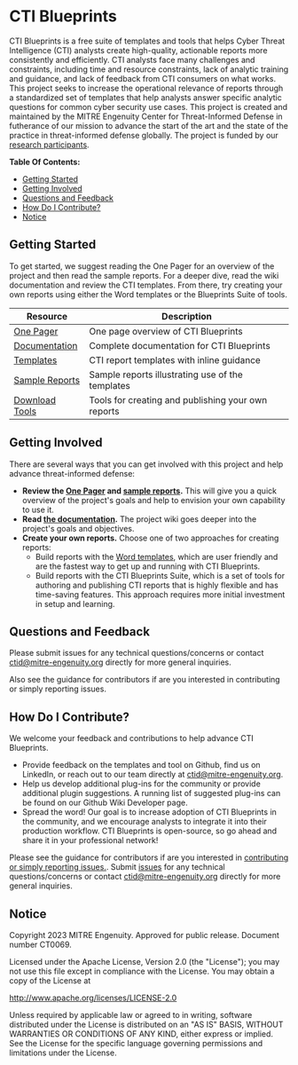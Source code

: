 # CTI Blueprints

CTI Blueprints is a free suite of templates and tools that helps Cyber Threat
Intelligence (CTI) analysts create high-quality, actionable reports more consistently
and efficiently. CTI analysts face many challenges and constraints, including time and
resource constraints, lack of analytic training and guidance, and lack of feedback from
CTI consumers on what works. This project seeks to increase the operational relevance of
reports through a standardized set of templates that help analysts answer specific
analytic questions for common cyber security use cases. This project is created and
maintained by the MITRE Engenuity Center for Threat-Informed Defense in futherance of
our mission to advance the start of the art and the state of the practice in
threat-informed defense globally. The project is funded by our [research participants](https://mitre-engenuity.org/blog/2023/06/12/cti-blueprints/#research-participants).

**Table Of Contents:**

- [Getting Started](#getting-started)
- [Getting Involved](#getting-involved)
- [Questions and Feedback](#questions-and-feedback)
- [How Do I Contribute?](#how-do-i-contribute)
- [Notice](#notice)

## Getting Started

To get started, we suggest reading the One Pager for an overview of the project and
then read the sample reports. For a deeper dive, read the wiki documentation and review
the CTI templates. From there, try creating your own reports using either the Word
templates or the Blueprints Suite of tools.

| Resource                                                                                                                 | Description                                        |
| ------------------------------------------------------------------------------------------------------------------------ | -------------------------------------------------- |
| [One Pager](https://github.com/center-for-threat-informed-defense/cti-blueprints/blob/main/CTI_Blueprints_One_Pager.pdf) | One page overview of CTI Blueprints                |
| [Documentation](https://github.com/center-for-threat-informed-defense/cti-blueprints/wiki)                               | Complete documentation for CTI Blueprints          |
| [Templates](./templates)                                                                                                 | CTI report templates with inline guidance          |
| [Sample Reports](./samples)                                                                                              | Sample reports illustrating use of the templates   |
| [Download Tools](https://github.com/center-for-threat-informed-defense/cti-blueprints/releases)                          | Tools for creating and publishing your own reports |

## Getting Involved

There are several ways that you can get involved with this project and help advance
threat-informed defense:

- **Review the [One Pager](https://github.com/center-for-threat-informed-defense/cti-blueprints/blob/main/CTI_Blueprints_One_Pager.pdf) and [sample reports](./samples).** This will give you
  a quick overview of the project's goals and help to envision your own capability to
  use it.
- **Read [the
  documentation](https://github.com/center-for-threat-informed-defense/cti-blueprints/wiki).**
  The project wiki goes deeper into the project's goals and objectives.
- **Create your own reports.** Choose one of two approaches for creating reports:
  - Build reports with the [Word templates](./templates), which are user friendly and
    are the fastest way to get up and running with CTI Blueprints.
  - Build reports with the CTI Blueprints Suite, which is a set of tools for authoring
    and publishing CTI reports that is highly flexible and has time-saving features.
    This approach requires more initial investment in setup and learning.

## Questions and Feedback

Please submit issues for any technical questions/concerns or contact
ctid@mitre-engenuity.org directly for more general inquiries.

Also see the guidance for contributors if are you interested in contributing or simply
reporting issues.

## How Do I Contribute?

We welcome your feedback and contributions to help advance CTI Blueprints.

- Provide feedback on the templates and tool on Github, find us on LinkedIn, or reach
  out to our team directly at ctid@mitre-engenuity.org.
- Help us develop additional plug-ins for the community or provide additional plugin
  suggestions. A running list of suggested plug-ins can be found on our Github Wiki
  Developer page.
- Spread the word! Our goal is to increase adoption of CTI Blueprints in the community,
  and we encourage analysts to integrate it into their production workflow. CTI
  Blueprints is open-source, so go ahead and share it in your professional network!

Please see the guidance for contributors if are you interested in [contributing or
simply reporting issues.](/CONTRIBUTING.md). Submit
[issues](https://github.com/center-for-threat-informed-defense/cti_blueprints/issues)
for any technical questions/concerns or contact ctid@mitre-engenuity.org directly for
more general inquiries.

## Notice

Copyright 2023 MITRE Engenuity. Approved for public release. Document number CT0069.


Licensed under the Apache License, Version 2.0 (the "License"); you may not use this
file except in compliance with the License. You may obtain a copy of the License at

http://www.apache.org/licenses/LICENSE-2.0

Unless required by applicable law or agreed to in writing, software distributed under
the License is distributed on an "AS IS" BASIS, WITHOUT WARRANTIES OR CONDITIONS OF ANY
KIND, either express or implied. See the License for the specific language governing
permissions and limitations under the License.
